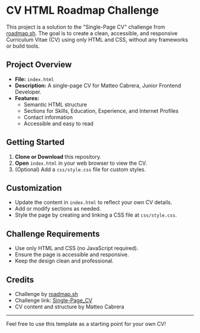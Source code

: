 # CV HTML Roadmap Challenge

This project is a solution to the "Single-Page CV" challenge from [roadmap.sh](https://roadmap.sh/). The goal is to create a clean, accessible, and responsive Curriculum Vitae (CV) using only HTML and CSS, without any frameworks or build tools.

## Project Overview

- **File:** `index.html`
- **Description:** A single-page CV for Matteo Cabrera, Junior Frontend Developer.
- **Features:**
  - Semantic HTML structure
  - Sections for Skills, Education, Experience, and Internet Profiles
  - Contact information
  - Accessible and easy to read

## Getting Started

1. **Clone or Download** this repository.
2. **Open** `index.html` in your web browser to view the CV.
3. (Optional) Add a `css/style.css` file for custom styles.

## Customization

- Update the content in `index.html` to reflect your own CV details.
- Add or modify sections as needed.
- Style the page by creating and linking a CSS file at `css/style.css`.

## Challenge Requirements

- Use only HTML and CSS (no JavaScript required).
- Ensure the page is accessible and responsive.
- Keep the design clean and professional.

## Credits

- Challenge by [roadmap.sh](https://roadmap.sh/)
- Challenge link: [Single-Page_CV](https://roadmap.sh/projects/single-page-cv)
- CV content and structure by Matteo Cabrera

---

Feel free to use this template as a starting point for your own CV!
